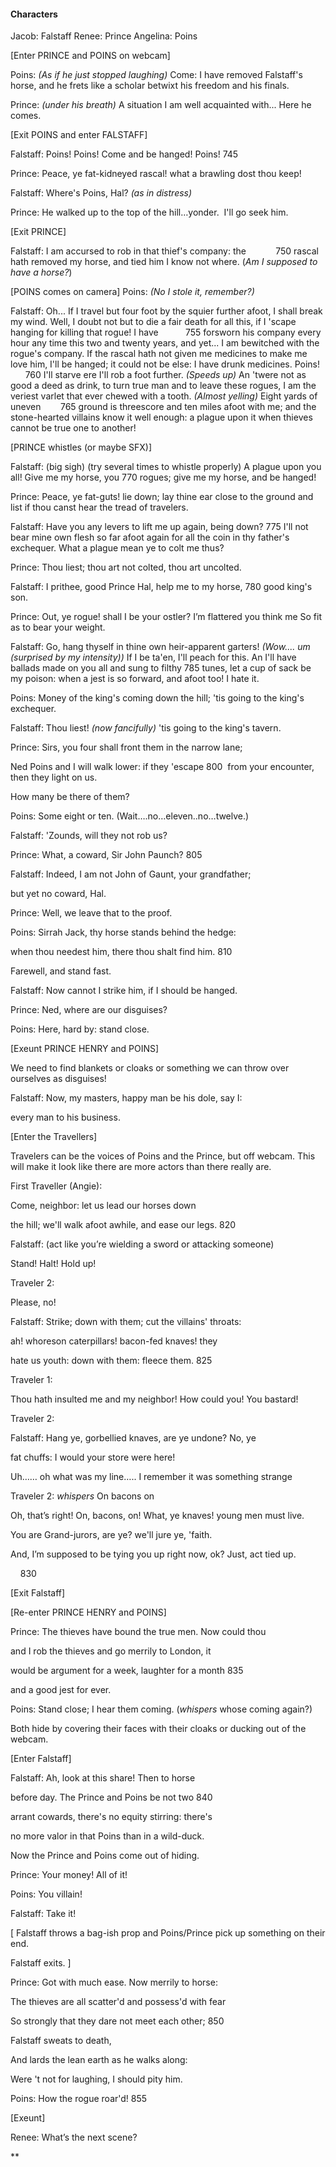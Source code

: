 #### Characters
Jacob: Falstaff
Renee: Prince
Angelina: Poins



[Enter PRINCE and POINS on webcam]

Poins: *(As if he just stopped laughing)* Come: I have removed Falstaff's
horse, and he frets like a scholar betwixt his freedom and his finals. 

Prince: *(under his breath)* A situation I am well acquainted with... Here he comes.

[Exit POINS and enter FALSTAFF]

Falstaff: Poins! Poins! Come and be hanged! Poins!          745

Prince: Peace, ye fat-kidneyed rascal! what a brawling dost
thou keep!

Falstaff: Where's Poins, Hal? *(as in distress)*

Prince: He walked up to the top of the hill…yonder.  I'll go seek him.  

[Exit PRINCE]

Falstaff: I am accursed to rob in that thief's company: the            750
rascal hath removed my horse, and tied him I know
not where. (*Am I supposed to have a horse?*)

[POINS comes on camera]
Poins: *(No I stole it, remember?)*

Falstaff: Oh... If I travel but four foot by the squier
further afoot, I shall break my wind. Well, I doubt
not but to die a fair death for all this, if I
'scape hanging for killing that rogue! I have           755
forsworn his company every hour any time this two and
twenty years, and yet... I am bewitched with the
rogue's company. If the rascal hath not given me
medicines to make me love him, I'll be hanged; it
could not be else: I have drunk medicines. Poins!        760
I'll starve ere I'll rob a foot further. *(Speeds up)* An 'twere
not as good a deed as drink, to turn true man and to
leave these rogues, I am the veriest varlet that
ever chewed with a tooth. *(Almost yelling)* Eight yards of uneven        765
ground is threescore and ten miles afoot with me;
and the stone-hearted villains know it well enough:
a plague upon it when thieves cannot be true one to another!
  

[PRINCE whistles (or maybe SFX)]

Falstaff: (big sigh) (try several times to whistle properly)
A plague upon you all! Give me my horse, you 770
rogues; give me my horse, and be hanged!

Prince: Peace, ye fat-guts! lie down; lay thine ear close
to the ground and list if thou canst hear the tread
of travelers.  

Falstaff: Have you any levers to lift me up again, being down? 775
I'll not bear mine own flesh so far afoot
again for all the coin in thy father's exchequer.
What a plague mean ye to colt me thus?

Prince: Thou liest; thou art not colted, thou art uncolted.

Falstaff: I prithee, good Prince Hal, help me to my horse, 780
good king's son.

Prince: Out, ye rogue! shall I be your ostler? I’m flattered you think me
So fit as to bear your weight.

Falstaff: Go, hang thyself in thine own heir-apparent
garters! *(Wow.... um (surprised by my intensity))* 
If I be ta'en, I'll peach for this. An I'll
have ballads made on you all and sung to filthy 785
tunes, let a cup of sack be my poison: when a jest
is so forward, and afoot too! I hate it.

Poins: Money of the king's coming down the hill; 'tis going
to the king's exchequer.

Falstaff: Thou liest! *(now fancifully)* 'tis going to the king's tavern.

Prince: Sirs, you four shall front them in the narrow lane;



Ned Poins and I will walk lower: if they 'escape 800 
from your encounter, then they light on us.

How many be there of them?

  

Poins: Some eight or ten. (Wait….no…eleven..no…twelve.) 

  

Falstaff: 'Zounds, will they not rob us?

  

Prince: What, a coward, Sir John Paunch? 805

  

Falstaff: Indeed, I am not John of Gaunt, your grandfather;

but yet no coward, Hal.

  

Prince: Well, we leave that to the proof.

  

Poins: Sirrah Jack, thy horse stands behind the hedge:

when thou needest him, there thou shalt find him. 810

Farewell, and stand fast.

  

Falstaff: Now cannot I strike him, if I should be hanged.

  

Prince: Ned, where are our disguises?

  

Poins: Here, hard by: stand close.

  

[Exeunt PRINCE HENRY and POINS]

We need to find blankets or cloaks or something we can throw over ourselves as disguises!

  

Falstaff: Now, my masters, happy man be his dole, say I:

every man to his business.

  

[Enter the Travellers]

  

Travelers can be the voices of Poins and the Prince, but off webcam. This will make it look like there are more actors than there really are. 

  

First Traveller (Angie):

Come, neighbor: let us lead our horses down

the hill; we'll walk afoot awhile, and ease our legs. 820

  

Falstaff: (act like you’re wielding a sword or attacking someone)

Stand! Halt! Hold up!

  

Traveler 2:

Please, no!

  

Falstaff: Strike; down with them; cut the villains' throats:

ah! whoreson caterpillars! bacon-fed knaves! they

hate us youth: down with them: fleece them. 825

  

Traveler 1:

Thou hath insulted me and my neighbor! How could you! You bastard!

  

Traveler 2: 

  
  

Falstaff: Hang ye, gorbellied knaves, are ye undone? No, ye

fat chuffs: I would your store were here! 

Uh…… oh what was my line….. I remember it was something strange

  

Traveler 2: *whispers* On bacons on

  

Oh, that’s right! On, bacons, on! What, ye knaves! young men must live.

You are Grand-jurors, are ye? we'll jure ye, 'faith.

  

And, I’m supposed to be tying you up right now, ok? Just, act tied up. 

    830

[Exit Falstaff]

[Re-enter PRINCE HENRY and POINS]

  

Prince: The thieves have bound the true men. Now could thou

and I rob the thieves and go merrily to London, it

would be argument for a week, laughter for a month 835

and a good jest for ever.

  

Poins: Stand close; I hear them coming. (*whispers* whose coming again?)

  

Both hide by covering their faces with their cloaks or ducking out of the webcam. 

  

[Enter Falstaff]

  

Falstaff: Ah, look at this share! Then to horse

before day. The Prince and Poins be not two 840

arrant cowards, there's no equity stirring: there's

no more valor in that Poins than in a wild-duck.

  

Now the Prince and Poins come out of hiding. 

  

Prince: Your money! All of it!

  

Poins: You villain!

  

Falstaff: Take it!

  

[ Falstaff throws a bag-ish prop and Poins/Prince pick up something on their end.

Falstaff exits. ]

  

Prince: Got with much ease. Now merrily to horse:

The thieves are all scatter'd and possess'd with fear

So strongly that they dare not meet each other; 850

  

Falstaff sweats to death,

And lards the lean earth as he walks along:

Were 't not for laughing, I should pity him.

  

Poins: How the rogue roar'd! 855

  

[Exeunt]

  

Renee: What’s the next scene?

  
**
